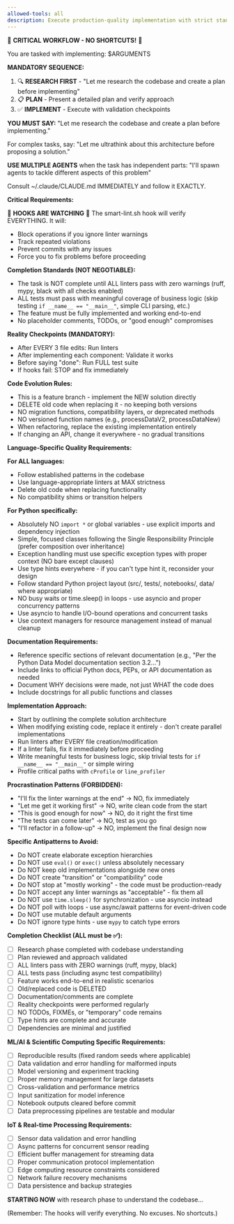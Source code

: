 ```yaml
---
allowed-tools: all
description: Execute production-quality implementation with strict standards
---
```


🚨 **CRITICAL WORKFLOW - NO SHORTCUTS!** 🚨

You are tasked with implementing: $ARGUMENTS

**MANDATORY SEQUENCE:**
1. 🔍 **RESEARCH FIRST** - "Let me research the codebase and create a plan before implementing"
2. 📋 **PLAN** - Present a detailed plan and verify approach
3. ✅ **IMPLEMENT** - Execute with validation checkpoints

**YOU MUST SAY:** "Let me research the codebase and create a plan before implementing."

For complex tasks, say: "Let me ultrathink about this architecture before proposing a solution."

**USE MULTIPLE AGENTS** when the task has independent parts:
"I'll spawn agents to tackle different aspects of this problem"

Consult ~/.claude/CLAUDE.md IMMEDIATELY and follow it EXACTLY.

**Critical Requirements:**

🛑 **HOOKS ARE WATCHING** 🛑
The smart-lint.sh hook will verify EVERYTHING. It will:
- Block operations if you ignore linter warnings
- Track repeated violations
- Prevent commits with any issues
- Force you to fix problems before proceeding

**Completion Standards (NOT NEGOTIABLE):**
- The task is NOT complete until ALL linters pass with zero warnings (ruff, mypy, black with all checks enabled)
- ALL tests must pass with meaningful coverage of business logic (skip testing `if __name__ == "__main__"`, simple CLI parsing, etc.)
- The feature must be fully implemented and working end-to-end
- No placeholder comments, TODOs, or "good enough" compromises

**Reality Checkpoints (MANDATORY):**
- After EVERY 3 file edits: Run linters
- After implementing each component: Validate it works
- Before saying "done": Run FULL test suite
- If hooks fail: STOP and fix immediately

**Code Evolution Rules:**
- This is a feature branch - implement the NEW solution directly
- DELETE old code when replacing it - no keeping both versions
- NO migration functions, compatibility layers, or deprecated methods
- NO versioned function names (e.g., processDataV2, processDataNew)
- When refactoring, replace the existing implementation entirely
- If changing an API, change it everywhere - no gradual transitions

**Language-Specific Quality Requirements:**

**For ALL languages:**
- Follow established patterns in the codebase
- Use language-appropriate linters at MAX strictness
- Delete old code when replacing functionality
- No compatibility shims or transition helpers

**For Python specifically:**
- Absolutely NO `import *` or global variables - use explicit imports and dependency injection
- Simple, focused classes following the Single Responsibility Principle (prefer composition over inheritance)
- Exception handling must use specific exception types with proper context (NO bare except clauses)
- Use type hints everywhere - if you can't type hint it, reconsider your design
- Follow standard Python project layout (src/, tests/, notebooks/, data/ where appropriate)
- NO busy waits or time.sleep() in loops - use asyncio and proper concurrency patterns
- Use asyncio to handle I/O-bound operations and concurrent tasks
- Use context managers for resource management instead of manual cleanup

**Documentation Requirements:**
- Reference specific sections of relevant documentation (e.g., "Per the Python Data Model documentation section 3.2...")
- Include links to official Python docs, PEPs, or API documentation as needed
- Document WHY decisions were made, not just WHAT the code does
- Include docstrings for all public functions and classes

**Implementation Approach:**
- Start by outlining the complete solution architecture
- When modifying existing code, replace it entirely - don't create parallel implementations
- Run linters after EVERY file creation/modification
- If a linter fails, fix it immediately before proceeding
- Write meaningful tests for business logic, skip trivial tests for `if __name__ == "__main__"` or simple wiring
- Profile critical paths with `cProfile` or `line_profiler`

**Procrastination Patterns (FORBIDDEN):**
- "I'll fix the linter warnings at the end" → NO, fix immediately
- "Let me get it working first" → NO, write clean code from the start
- "This is good enough for now" → NO, do it right the first time
- "The tests can come later" → NO, test as you go
- "I'll refactor in a follow-up" → NO, implement the final design now

**Specific Antipatterns to Avoid:**
- Do NOT create elaborate exception hierarchies
- Do NOT use `eval()` or `exec()` unless absolutely necessary
- Do NOT keep old implementations alongside new ones
- Do NOT create "transition" or "compatibility" code
- Do NOT stop at "mostly working" - the code must be production-ready
- Do NOT accept any linter warnings as "acceptable" - fix them all
- Do NOT use `time.sleep()` for synchronization - use asyncio instead
- Do NOT poll with loops - use async/await patterns for event-driven code
- Do NOT use mutable default arguments
- Do NOT ignore type hints - use `mypy` to catch type errors

**Completion Checklist (ALL must be ✅):**
- [ ] Research phase completed with codebase understanding
- [ ] Plan reviewed and approach validated  
- [ ] ALL linters pass with ZERO warnings (ruff, mypy, black)
- [ ] ALL tests pass (including async test compatibility)
- [ ] Feature works end-to-end in realistic scenarios
- [ ] Old/replaced code is DELETED
- [ ] Documentation/comments are complete
- [ ] Reality checkpoints were performed regularly
- [ ] NO TODOs, FIXMEs, or "temporary" code remains
- [ ] Type hints are complete and accurate
- [ ] Dependencies are minimal and justified

**ML/AI & Scientific Computing Specific Requirements:**
- [ ] Reproducible results (fixed random seeds where applicable)
- [ ] Data validation and error handling for malformed inputs
- [ ] Model versioning and experiment tracking
- [ ] Proper memory management for large datasets
- [ ] Cross-validation and performance metrics
- [ ] Input sanitization for model inference
- [ ] Notebook outputs cleared before commit
- [ ] Data preprocessing pipelines are testable and modular

**IoT & Real-time Processing Requirements:**
- [ ] Sensor data validation and error handling
- [ ] Async patterns for concurrent sensor reading
- [ ] Efficient buffer management for streaming data
- [ ] Proper communication protocol implementation
- [ ] Edge computing resource constraints considered
- [ ] Network failure recovery mechanisms
- [ ] Data persistence and backup strategies

**STARTING NOW** with research phase to understand the codebase...

(Remember: The hooks will verify everything. No excuses. No shortcuts.)
